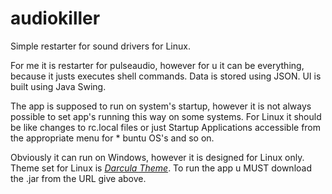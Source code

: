 # audiokiller
Simple restarter for sound drivers for Linux.

For me it is restarter for pulseaudio, however for u it can be everything, because it justs executes shell commands.
Data is stored using JSON.
UI is built using Java Swing.

The app is supposed to run on system's startup, however it is not always possible to set app's running this way on some systems.
For Linux it should be like changes to rc.local files or just Startup Applications accessible from the appropriate menu for * buntu OS's and so on.

Obviously it can run on Windows, however it is designed for Linux only. 
Theme set for Linux is [<i>Darcula Theme</i>](https://github.com/bulenkov/Darcula).
To run the app u MUST download the .jar from the URL give above.


